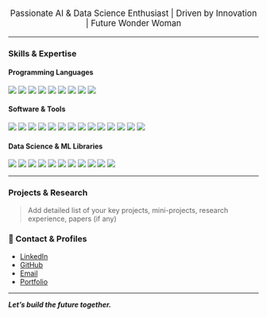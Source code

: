 <div align="center">
  <h1 align="center" style="font-weight:bold; background: linear-gradient(90deg, #007BFF, #FF69B4); -webkit-background-clip: text; color: transparent; font-size: 3em; animation: fadeIn 2s ease-in-out;">
     Ashmitha R 
  </h1>
  <p align="center" style="font-size: 1.2em;">Passionate AI & Data Science Enthusiast | Driven by Innovation | Future Wonder Woman </p>
</div>

---

### Skills & Expertise

####  Programming Languages
<p align="left">
  <img src="https://img.shields.io/badge/C-00599C?style=flat&logo=c&logoColor=white" />
  <img src="https://img.shields.io/badge/C++-00599C?style=flat&logo=c%2B%2B&logoColor=white" />
  <img src="https://img.shields.io/badge/Java-007396?style=flat&logo=java&logoColor=white" />
  <img src="https://img.shields.io/badge/Python-3776AB?style=flat&logo=python&logoColor=white" />
  <img src="https://img.shields.io/badge/R-276DC3?style=flat&logo=r&logoColor=white" />
  <img src="https://img.shields.io/badge/Kotlin-0095D5?style=flat&logo=kotlin&logoColor=white" />
  <img src="https://img.shields.io/badge/DSA-FF6F00?style=flat&logo=codeforces&logoColor=white" />
  <img src="https://img.shields.io/badge/SQL-4479A1?style=flat&logo=mysql&logoColor=white" />
  <img src="https://img.shields.io/badge/PLSQL-F80000?style=flat&logo=oracle&logoColor=white" />
</p>

####  Software & Tools
<p align="left">
  <img src="https://img.shields.io/badge/Matlab-0076A8?style=flat&logo=Mathworks&logoColor=white" />
  <img src="https://img.shields.io/badge/Simulink-FF7300?style=flat&logo=Mathworks&logoColor=white" />
  <img src="https://img.shields.io/badge/Oracle-F80000?style=flat&logo=oracle&logoColor=white" />
  <img src="https://img.shields.io/badge/Android%20Studio-3DDC84?style=flat&logo=android-studio&logoColor=white" />
  <img src="https://img.shields.io/badge/Linux-FCC624?style=flat&logo=linux&logoColor=black" />
  <img src="https://img.shields.io/badge/Google%20Colab-F9AB00?style=flat&logo=google-colab&logoColor=black" />
  <img src="https://img.shields.io/badge/Jupyter-F37626?style=flat&logo=jupyter&logoColor=white" />
  <img src="https://img.shields.io/badge/GitHub-181717?style=flat&logo=github&logoColor=white" />
  <img src="https://img.shields.io/badge/Python%20IDLE-3776AB?style=flat&logo=python&logoColor=white" />
  <img src="https://img.shields.io/badge/Kali%20Linux-557C94?style=flat&logo=kali-linux&logoColor=white" />
  <img src="https://img.shields.io/badge/CSI%20Linux-003B6F?style=flat&logo=linux&logoColor=white" />
  <img src="https://img.shields.io/badge/Maltego-444444?style=flat&logo=maltego&logoColor=white" />
  <img src="https://img.shields.io/badge/Recon%20ng-111111?style=flat&logo=gnometerminal&logoColor=white" />
  <img src="https://img.shields.io/badge/PHPMyAdmin-6C78AF?style=flat&logo=php&logoColor=white" />
</p>

####  Data Science & ML Libraries
<p align="left">
  <img src="https://img.shields.io/badge/Numpy-013243?style=flat&logo=numpy&logoColor=white" />
  <img src="https://img.shields.io/badge/Pandas-150458?style=flat&logo=pandas&logoColor=white" />
  <img src="https://img.shields.io/badge/Scikit%20Learn-F7931E?style=flat&logo=scikit-learn&logoColor=white" />
  <img src="https://img.shields.io/badge/Matplotlib-11557C?style=flat&logo=matplotlib&logoColor=white" />
  <img src="https://img.shields.io/badge/Seaborn-4696EC?style=flat&logo=python&logoColor=white" />
  <img src="https://img.shields.io/badge/NLTK-076D6C?style=flat&logo=python&logoColor=white" />
  <img src="https://img.shields.io/badge/SciPy-8CAAE6?style=flat&logo=scipy&logoColor=white" />
  <img src="https://img.shields.io/badge/TensorFlow-FF6F00?style=flat&logo=tensorflow&logoColor=white" />
  <img src="https://img.shields.io/badge/Keras-D00000?style=flat&logo=keras&logoColor=white" />
  <img src="https://img.shields.io/badge/PyTorch-EE4C2C?style=flat&logo=pytorch&logoColor=white" />
  <img src="https://img.shields.io/badge/Streamlit-FF4B4B?style=flat&logo=streamlit&logoColor=white" />
</p>

---

###  Projects & Research
> Add detailed list of your key projects, mini-projects, research experience, papers (if any)

### 🔗 Contact & Profiles
- [LinkedIn](https://www.linkedin.com/in/ashmitharaja)
- [GitHub](https://github.com/Ashmitharaja)
- [Email](mailto:ashmitharaja23@gmail.com)
- [Portfolio](medium.com/@ashmitharaja23)

---

_**Let’s build the future together.**_

<style>
@keyframes fadeIn {
  0% { opacity: 0; transform: translateY(-20px); }
  100% { opacity: 1; transform: translateY(0); }
}
</style>

